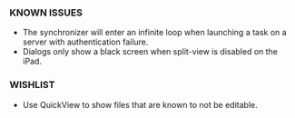 ### KNOWN ISSUES ###

* The synchronizer will enter an infinite loop when launching a task on a server with authentication failure.
* Dialogs only show a black screen when split-view is disabled on the iPad.

### WISHLIST ###

* Use QuickView to show files that are known to not be editable.
